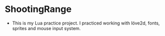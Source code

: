 # ShootingRange

- This is my Lua practice project. I practiced working with löve2d, fonts, sprites and mouse input system.
